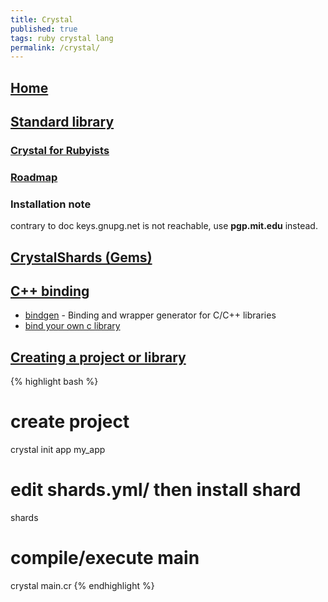 ```yaml
---
title: Crystal
published: true
tags: ruby crystal lang
permalink: /crystal/
---
```

## [Home](https://crystal-lang.org/)

## [Standard library](https://crystal-lang.org/api/0.26.0/)


### [Crystal for Rubyists](http://www.crystalforrubyists.com/book/index.html)

### [Roadmap](https://github.com/crystal-lang/crystal/wiki/Roadmap)

### Installation note
contrary to doc keys.gnupg.net is not reachable,
use **pgp.mit.edu** instead.

## [CrystalShards (Gems)](http://crystalshards.xyz/?sort=updated&page=1)


## [C++ binding](https://www.reddit.com/r/crystal_programming/comments/68ga9z/binding_to_c_libraries/)
- [bindgen](https://github.com/Papierkorb/bindgen) -  Binding and wrapper generator for C/C++ libraries 
- [bind your own c library](https://medium.com/@cfsamson/how-to-bind-your-own-c-library-to-crystal-fec9686598b7)

## [Creating a project or library](https://crystal-lang.org/docs/using_the_compiler/)

{% highlight bash %}
# create project
crystal init app my_app
# edit shards.yml/ then install shard
shards
# compile/execute main
crystal main.cr
{% endhighlight %}
